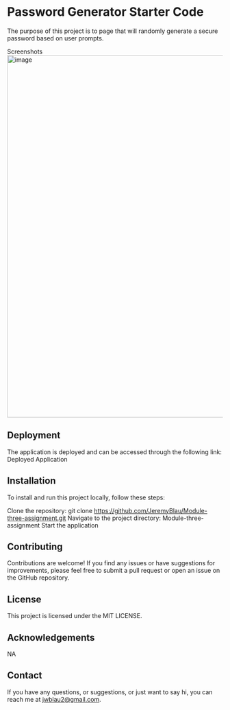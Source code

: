 # Password Generator Starter Code
The purpose of this project is to page that will randomly generate a secure password based on user prompts.

Screenshots
<img width="845" alt="image" src="https://github.com/JeremyBlau/Module-three-assignment/assets/134236414/1d9f4bfd-aa40-4c75-b622-d48c0583f802">


## Deployment
The application is deployed and can be accessed through the following link: Deployed Application

## Installation
To install and run this project locally, follow these steps:

Clone the repository: git clone https://github.com/JeremyBlau/Module-three-assignment.git
Navigate to the project directory: Module-three-assignment
Start the application

## Contributing
Contributions are welcome! If you find any issues or have suggestions for improvements, please feel free to submit a pull request or open an issue on the GitHub repository.

## License
This project is licensed under the MIT LICENSE.

## Acknowledgements
NA

## Contact
If you have any questions, or suggestions, or just want to say hi, you can reach me at jwblau2@gmail.com.

